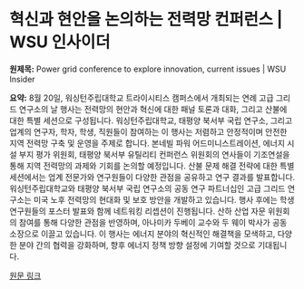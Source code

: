 # 혁신과 현안을 논의하는 전력망 컨퍼런스 | WSU 인사이더

**원제목:** Power grid conference to explore innovation, current issues | WSU Insider

**요약:** 8월 20일, 워싱턴주립대학교 트라이시티스 캠퍼스에서 개최되는 연례 고급 그리드 연구소의 날 행사는 전력망의 현안과 혁신에 대한 패널 토론과 대화, 그리고 산불에 대한 특별 세션으로 구성됩니다.  워싱턴주립대학교, 태평양 북서부 국립 연구소, 그리고 업계의 연구자, 학자, 학생, 직원들이 참여하는 이 행사는 저렴하고 안정적이며 안전한 지역 전력망 구축 및 운영을 주제로 합니다.  본네빌 파워 어드미니스트레이션, 에너지 시설 부지 평가 위원회, 태평양 북서부 유틸리티 컨퍼런스 위원회의 연사들이 기조연설을 통해 지역 전력망의 과제와 기회를 논의할 예정입니다. 산불 문제 해결 전략에 대한 특별 세션에서는 업계 전문가와 연구원들이 다양한 관점을 공유하고 연구 결과를 발표합니다.  워싱턴주립대학교와 태평양 북서부 국립 연구소의 공동 연구 파트너십인 고급 그리드 연구소는 미국 노후 전력망의 현대화 및 보호 방안을 개발하고 있습니다.  행사 후에는 학생 연구원들의 포스터 발표와 함께 네트워킹 리셉션이 진행됩니다.  산하 산업 자문 위원회의 참여를 통해 다양한 관점을 반영하며, 아나미카 두베이 교수와 두 웨이 박사가 공동 소장으로 이끌고 있습니다. 이 행사는 에너지 분야의 혁신적인 해결책을 모색하고, 다양한 분야 간의 협력을 강화하며, 향후 에너지 정책 방향 설정에 기여할 것으로 기대됩니다.

[원문 링크](https://news.wsu.edu/news/2025/07/23/power-grid-conference-to-explore-innovation-current-issues/)
